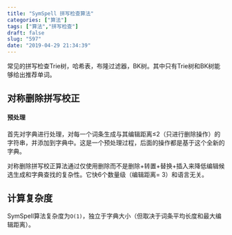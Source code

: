 ```yaml
---
title: "SymSpell 拼写检查算法"
categories: ["算法"]
tags: ["算法","拼写检查"]
draft: false
slug: "597"
date: "2019-04-29 21:34:39"
---
```


常见的拼写检查Trie树，哈希表，布隆过滤器，BK树。其中只有Trie树和BK树能够给出推荐单词。

## 对称删除拼写校正

#### 预处理
首先对字典进行处理，对每一个词条生成与其编辑距离≤2（只进行删除操作）的字符串，并添加到字典中。这是一个预处理过程，后面的操作都是基于这个全新的字典。

对称删除拼写校正算法通过仅使用删除而不是删除+转置+替换+插入来降低编辑候选生成和字典查找的复杂性。它快6个数量级（编辑距离= 3）和语言无关。

## 计算复杂度
SymSpell算法复杂度为`O(1)`，独立于字典大小（但取决于词条平均长度和最大编辑距离）。
